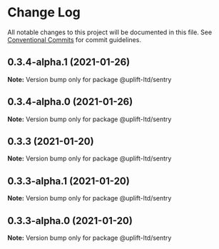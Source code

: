# Change Log

All notable changes to this project will be documented in this file.
See [Conventional Commits](https://conventionalcommits.org) for commit guidelines.

## 0.3.4-alpha.1 (2021-01-26)

**Note:** Version bump only for package @uplift-ltd/sentry





## 0.3.4-alpha.0 (2021-01-26)

**Note:** Version bump only for package @uplift-ltd/sentry





## 0.3.3 (2021-01-20)

**Note:** Version bump only for package @uplift-ltd/sentry





## 0.3.3-alpha.1 (2021-01-20)

**Note:** Version bump only for package @uplift-ltd/sentry





## 0.3.3-alpha.0 (2021-01-20)

**Note:** Version bump only for package @uplift-ltd/sentry
